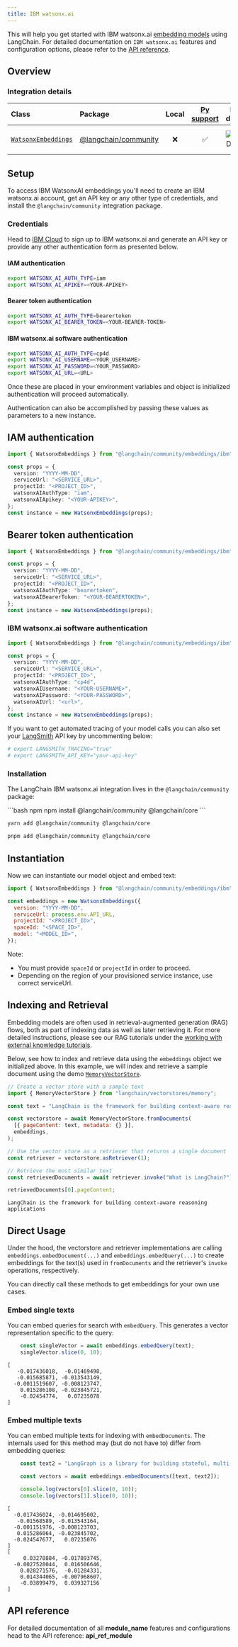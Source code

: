 ```yaml
---
title: IBM watsonx.ai
---
```


This will help you get started with IBM watsonx.ai [embedding models](/oss/concepts/embedding_models) using LangChain. For detailed documentation on `IBM watsonx.ai` features and configuration options, please refer to the [API reference](https://api.js.langchain.com/modules/_langchain_community.embeddings_ibm.html).

## Overview

### Integration details

| Class | Package | Local | [Py support](https://python.langchain.com/docs/integrations/text_embedding/ibm_watsonx/) | Package downloads | Package latest |
| :--- | :--- | :---: | :---: |  :---: | :---: |
| [`WatsonxEmbeddings`](https://api.js.langchain.com/classes/_langchain_community.embeddings_ibm.WatsonxEmbeddings.html) | [@langchain/community](https://www.npmjs.com/package/@langchain/community)| ❌ | ✅  | ![NPM - Downloads](https://img.shields.io/npm/dm/@langchain/community?style=flat-square&label=%20&) | ![NPM - Version](https://img.shields.io/npm/v/@langchain/community?style=flat-square&label=%20&) |

## Setup

To access IBM WatsonxAI embeddings you'll need to create an IBM watsonx.ai account, get an API key or any other type of credentials, and install the `@langchain/community` integration package.

### Credentials

Head to [IBM Cloud](https://cloud.ibm.com/login) to sign up to IBM watsonx.ai and generate an API key or provide any other authentication form as presented below.

#### IAM authentication

```bash
export WATSONX_AI_AUTH_TYPE=iam
export WATSONX_AI_APIKEY=<YOUR-APIKEY>
```

#### Bearer token authentication

```bash
export WATSONX_AI_AUTH_TYPE=bearertoken
export WATSONX_AI_BEARER_TOKEN=<YOUR-BEARER-TOKEN>
```

#### IBM watsonx.ai software authentication

```bash
export WATSONX_AI_AUTH_TYPE=cp4d
export WATSONX_AI_USERNAME=<YOUR_USERNAME>
export WATSONX_AI_PASSWORD=<YOUR_PASSWORD>
export WATSONX_AI_URL=<URL>
```

Once these are placed in your environment variables and object is initialized authentication will proceed automatically.

Authentication can also be accomplished by passing these values as parameters to a new instance.

## IAM authentication

```typescript
import { WatsonxEmbeddings } from "@langchain/community/embeddings/ibm";

const props = {
  version: "YYYY-MM-DD",
  serviceUrl: "<SERVICE_URL>",
  projectId: "<PROJECT_ID>",
  watsonxAIAuthType: "iam",
  watsonxAIApikey: "<YOUR-APIKEY>",
};
const instance = new WatsonxEmbeddings(props);
```

## Bearer token authentication

```typescript
import { WatsonxEmbeddings } from "@langchain/community/embeddings/ibm";

const props = {
  version: "YYYY-MM-DD",
  serviceUrl: "<SERVICE_URL>",
  projectId: "<PROJECT_ID>",
  watsonxAIAuthType: "bearertoken",
  watsonxAIBearerToken: "<YOUR-BEARERTOKEN>",
};
const instance = new WatsonxEmbeddings(props);
```

### IBM watsonx.ai software authentication

```typescript
import { WatsonxEmbeddings } from "@langchain/community/embeddings/ibm";

const props = {
  version: "YYYY-MM-DD",
  serviceUrl: "<SERVICE_URL>",
  projectId: "<PROJECT_ID>",
  watsonxAIAuthType: "cp4d",
  watsonxAIUsername: "<YOUR-USERNAME>",
  watsonxAIPassword: "<YOUR-PASSWORD>",
  watsonxAIUrl: "<url>",
};
const instance = new WatsonxEmbeddings(props);
```

If you want to get automated tracing of your model calls you can also set your [LangSmith](https://docs.smith.langchain.com/) API key by uncommenting below:

```bash
# export LANGSMITH_TRACING="true"
# export LANGSMITH_API_KEY="your-api-key"
```

### Installation

The LangChain IBM watsonx.ai integration lives in the `@langchain/community` package:

<CodeGroup>
```bash npm
npm install @langchain/community @langchain/core
```

```bash yarn
yarn add @langchain/community @langchain/core
```

```bash pnpm
pnpm add @langchain/community @langchain/core
```
</CodeGroup>

## Instantiation

Now we can instantiate our model object and embed text:

```javascript
import { WatsonxEmbeddings } from "@langchain/community/embeddings/ibm";

const embeddings = new WatsonxEmbeddings({
  version: "YYYY-MM-DD",
  serviceUrl: process.env.API_URL,
  projectId: "<PROJECT_ID>",
  spaceId: "<SPACE_ID>",
  model: "<MODEL_ID>",
});
```

Note:

- You must provide `spaceId` or `projectId` in order to proceed.
- Depending on the region of your provisioned service instance, use correct serviceUrl.

## Indexing and Retrieval

Embedding models are often used in retrieval-augmented generation (RAG) flows, both as part of indexing data as well as later retrieving it. For more detailed instructions, please see our RAG tutorials under the [working with external knowledge tutorials](/oss/tutorials/#working-with-external-knowledge).

Below, see how to index and retrieve data using the `embeddings` object we initialized above. In this example, we will index and retrieve a sample document using the demo [`MemoryVectorStore`](/oss/integrations/vectorstores/memory).

```javascript
// Create a vector store with a sample text
import { MemoryVectorStore } from "langchain/vectorstores/memory";

const text = "LangChain is the framework for building context-aware reasoning applications";

const vectorstore = await MemoryVectorStore.fromDocuments(
  [{ pageContent: text, metadata: {} }],
  embeddings,
);

// Use the vector store as a retriever that returns a single document
const retriever = vectorstore.asRetriever(1);

// Retrieve the most similar text
const retrievedDocuments = await retriever.invoke("What is LangChain?");

retrievedDocuments[0].pageContent;
```

```output
LangChain is the framework for building context-aware reasoning applications
```

## Direct Usage

Under the hood, the vectorstore and retriever implementations are calling `embeddings.embedDocument(...)` and `embeddings.embedQuery(...)` to create embeddings for the text(s) used in `fromDocuments` and the retriever's `invoke` operations, respectively.

You can directly call these methods to get embeddings for your own use cases.

### Embed single texts

You can embed queries for search with `embedQuery`. This generates a vector representation specific to the query:

```javascript
    const singleVector = await embeddings.embedQuery(text);
    singleVector.slice(0, 10);
```

```output
[
   -0.017436018,  -0.01469498,
   -0.015685871, -0.013543149,
  -0.0011519607, -0.008123747,
    0.015286108, -0.023845721,
    -0.02454774,   0.07235078
]
```

### Embed multiple texts

You can embed multiple texts for indexing with `embedDocuments`. The internals used for this method may (but do not have to) differ from embedding queries:

```javascript
    const text2 = "LangGraph is a library for building stateful, multi-actor applications with LLMs";

    const vectors = await embeddings.embedDocuments([text, text2]);

    console.log(vectors[0].slice(0, 10));
    console.log(vectors[1].slice(0, 10));

```

```output
[
  -0.017436024, -0.014695002,
   -0.01568589, -0.013543164,
  -0.001151976, -0.008123703,
   0.015286064, -0.023845702,
  -0.024547677,   0.07235076
]
[
     0.03278884, -0.017893745,
  -0.0027520044,  0.016506646,
    0.028271576,  -0.01284331,
    0.014344065, -0.007968607,
    -0.03899479,  0.039327156
]
```

## API reference

For detailed documentation of all __module_name__ features and configurations head to the API reference: __api_ref_module__

